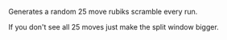 Generates a random 25 move rubiks scramble every run.

If you don't see all 25 moves just make the split window bigger.
